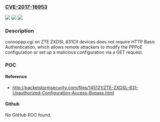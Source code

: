 ### [CVE-2017-16953](https://cve.mitre.org/cgi-bin/cvename.cgi?name=CVE-2017-16953)
![](https://img.shields.io/static/v1?label=Product&message=n%2Fa&color=blue)
![](https://img.shields.io/static/v1?label=Version&message=n%2Fa&color=blue)
![](https://img.shields.io/static/v1?label=Vulnerability&message=n%2Fa&color=brighgreen)

### Description

connoppp.cgi on ZTE ZXDSL 831CII devices does not require HTTP Basic Authentication, which allows remote attackers to modify the PPPoE configuration or set up a malicious configuration via a GET request.

### POC

#### Reference
- http://packetstormsecurity.com/files/145121/ZTE-ZXDSL-831-Unauthorized-Configuration-Access-Bypass.html

#### Github
No GitHub POC found.

